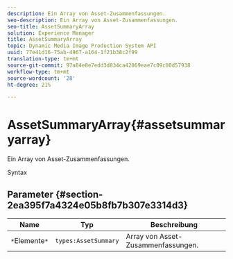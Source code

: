 ```yaml
---
description: Ein Array von Asset-Zusammenfassungen.
seo-description: Ein Array von Asset-Zusammenfassungen.
seo-title: AssetSummaryArray
solution: Experience Manager
title: AssetSummaryArray
topic: Dynamic Media Image Production System API
uuid: 77e41d16-75ab-4967-a164-1f21b38c2f99
translation-type: tm+mt
source-git-commit: 97a84e8e7edd3d834ca42069eae7c09c00d57938
workflow-type: tm+mt
source-wordcount: '28'
ht-degree: 21%

---
```



# AssetSummaryArray{#assetsummaryarray}

Ein Array von Asset-Zusammenfassungen.

Syntax

## Parameter {#section-2ea395f7a4324e05b8fb7b307e3314d3}

| Name | Typ | Beschreibung |
|---|---|---|
| `*`Elemente`*` | `types:AssetSummary` | Array von Asset-Zusammenfassungen. |

